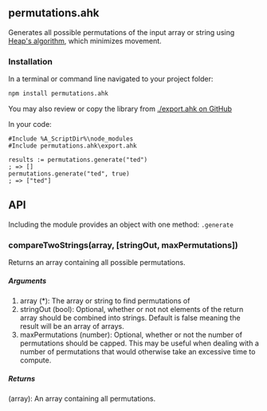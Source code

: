 ## permutations.ahk
Generates all possible permutations of the input array or string using [Heap's algorithm](https://en.wikipedia.org/wiki/Heap%27s_algorithm), which minimizes movement.


### Installation

In a terminal or command line navigated to your project folder:

```bash
npm install permutations.ahk
```
You may also review or copy the library from [./export.ahk on GitHub](https://raw.githubusercontent.com/chunjee/permutations.ahk/master/export.ahk)


In your code:

```autohotkey
#Include %A_ScriptDir%\node_modules
#Include permutations.ahk\export.ahk

results := permutations.generate("ted")
; => []
permutations.generate("ted", true)
; => ["ted"]
```

## API
Including the module provides an object with one method: `.generate`

### compareTwoStrings(array, [stringOut, maxPermutations])
Returns an array containing all possible permutations.

##### Arguments
1. array (*): The array or string to find permutations of
2. stringOut (bool): Optional, whether or not not elements of the return array should be combined into strings. Default is false meaning the result will be an array of arrays. 
3. maxPermutations (number): Optional, whether or not the number of permutations should be capped. This may be useful when dealing with a number of permutations that would otherwise take an excessive time to compute.

##### Returns
(array): An array containing all permutations.
